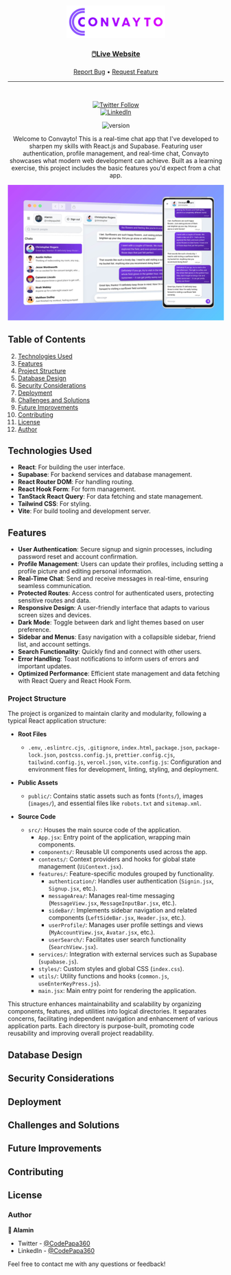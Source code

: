 <div align="center">

  <img src="./public/images/convayto-logo.png" alt="Convayto logo" width="230" height="auto">

  <!-- <h1>Convayto</h1> -->

  <h3>
    <a href="https://convayto.vercel.app">
      <strong>🖱️Live Website</strong>
    </a>
  </h3>

  <div align="center">
    <a href="https://github.com/CodePapa360/Convayto/issues">Report Bug</a>
    •
    <a href="https://github.com/CodePapa360/Convayto/pulls">Request Feature</a>
  </div>

  <hr>

</div>

<!-- Badges -->
<div align="center">
<br/>

[![Twitter Follow](https://img.shields.io/twitter/follow/CodePapa360?style=social&logo=x)](https://x.com/CodePapa360)  
[![LinkedIn](https://img.shields.io/badge/LinkedIn-Connect-blue?style=social&logo=linkedin)](https://www.linkedin.com/in/CodePapa360)

![version](https://img.shields.io/github/package-json/v/CodePapa360/Convayto?color=blue)

</div>

<!-- Brief -->
<p align="center">
Welcome to Convayto! This is a real-time chat app that I've developed to sharpen my skills with React.js and Supabase. Featuring user authentication, profile management, and real-time chat, Convayto showcases what modern web development can achieve. Built as a learning exercise, this project includes the basic features you'd expect from a chat app.
</p>

<!-- Screenshot -->
<a align="center" href="https://convayto.vercel.app">

![Screenshot](./public/images/convayto-mockup.jpg)

</a>

## Table of Contents

2. [Technologies Used](#technologies-used)
3. [Features](#features)
4. [Project Structure](#project-structure)
5. [Database Design](#database-design)
6. [Security Considerations](#security-considerations)
7. [Deployment](#deployment)
8. [Challenges and Solutions](#challenges-and-solutions)
9. [Future Improvements](#future-improvements)
10. [Contributing](#contributing)
11. [License](#license)
12. [Author](#author)

## Technologies Used

- **React**: For building the user interface.
- **Supabase**: For backend services and database management.
- **React Router DOM**: For handling routing.
- **React Hook Form**: For form management.
- **TanStack React Query**: For data fetching and state management.
- **Tailwind CSS**: For styling.
- **Vite**: For build tooling and development server.

## Features

- **User Authentication**: Secure signup and signin processes, including password reset and account confirmation.
- **Profile Management**: Users can update their profiles, including setting a profile picture and editing personal information.
- **Real-Time Chat**: Send and receive messages in real-time, ensuring seamless communication.
- **Protected Routes**: Access control for authenticated users, protecting sensitive routes and data.
- **Responsive Design**: A user-friendly interface that adapts to various screen sizes and devices.
- **Dark Mode**: Toggle between dark and light themes based on user preference.
- **Sidebar and Menus**: Easy navigation with a collapsible sidebar, friend list, and account settings.
- **Search Functionality**: Quickly find and connect with other users.
- **Error Handling**: Toast notifications to inform users of errors and important updates.
- **Optimized Performance**: Efficient state management and data fetching with React Query and React Hook Form.

### Project Structure

The project is organized to maintain clarity and modularity, following a typical React application structure:

- **Root Files**

  - `.env`, `.eslintrc.cjs`, `.gitignore`, `index.html`, `package.json`, `package-lock.json`, `postcss.config.js`, `prettier.config.cjs`, `tailwind.config.js`, `vercel.json`, `vite.config.js`: Configuration and environment files for development, linting, styling, and deployment.

- **Public Assets**

  - `public/`: Contains static assets such as fonts (`fonts/`), images (`images/`), and essential files like `robots.txt` and `sitemap.xml`.

- **Source Code**
  - `src/`: Houses the main source code of the application.
    - `App.jsx`: Entry point of the application, wrapping main components.
    - `components/`: Reusable UI components used across the app.
    - `contexts/`: Context providers and hooks for global state management (`UiContext.jsx`).
    - `features/`: Feature-specific modules grouped by functionality.
      - `authentication/`: Handles user authentication (`Signin.jsx`, `Signup.jsx`, etc.).
      - `messageArea/`: Manages real-time messaging (`MessageView.jsx`, `MessageInputBar.jsx`, etc.).
      - `sideBar/`: Implements sidebar navigation and related components (`LeftSideBar.jsx`, `Header.jsx`, etc.).
      - `userProfile/`: Manages user profile settings and views (`MyAccountView.jsx`, `Avatar.jsx`, etc.).
      - `userSearch/`: Facilitates user search functionality (`SearchView.jsx`).
    - `services/`: Integration with external services such as Supabase (`supabase.js`).
    - `styles/`: Custom styles and global CSS (`index.css`).
    - `utils/`: Utility functions and hooks (`common.js`, `useEnterKeyPress.js`).
    - `main.jsx`: Main entry point for rendering the application.

This structure enhances maintainability and scalability by organizing components, features, and utilities into logical directories. It separates concerns, facilitating independent navigation and enhancement of various application parts. Each directory is purpose-built, promoting code reusability and improving overall project readability.

## Database Design

## Security Considerations

## Deployment

## Challenges and Solutions

## Future Improvements

## Contributing

## License

### Author

<b>👤 Alamin</b>

- Twitter - [@CodePapa360](https://www.twitter.com/CodePapa360)
- LinkedIn - [@CodePapa360](https://www.linkedin.com/in/codepapa360)

Feel free to contact me with any questions or feedback!
